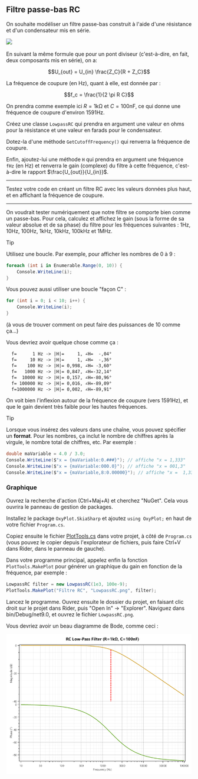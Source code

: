 ## Filtre passe-bas RC

On souhaite modéliser un filtre passe-bas construit à l'aide d'une résistance et d'un condensateur mis en série.

![](https://upload.wikimedia.org/wikipedia/commons/e/e0/1st_Order_Lowpass_Filter_RC.svg)

En suivant la même formule que pour un pont diviseur (c'est-à-dire, en fait, deux composants mis en série), on a:

$$U_{out} = U_{in} \frac{Z_C}{R + Z_C}$$

La fréquence de coupure (en $\mathrm{Hz}$), quant à elle, est donnée par :

$$f_c = \frac{1}{2 \pi R C}$$

On prendra comme exemple ici $R = 1 \mathrm{k\Omega}$ et $C = 100 \mathrm{nF}$, ce qui donne une fréquence de coupure d'environ $1591 \mathrm{Hz}$.

Créez une classe `LowpassRC` qui prendra en argument une valeur en ohms pour la résistance et une valeur en farads pour le condensateur. 

Dotez-la d'une méthode `GetCutoffFrequency()` qui renverra la fréquence de coupure.

Enfin, ajoutez-lui une méthode `H` qui prendra en argument une fréquence `fHz` (en $\mathrm{Hz}$) et renverra le gain (complexe) du filtre à cette fréquence, c'est-à-dire le rapport $\frac{U_{out}}{U_{in}}$.

---

Testez votre code en créant un filtre RC avec les valeurs données plus haut, et en affichant la fréquence de coupure.

---

On voudrait tester numériquement que notre filtre se comporte bien comme un passe-bas. Pour cela, calculez et affichez le gain (sous la forme de sa valeur absolue et de sa phase) du filtre pour les fréquences suivantes : $1 \mathrm{Hz}$, $10 \mathrm{Hz}$, $100 \mathrm{Hz}$, $1 \mathrm{kHz}$, $10 \mathrm{kHz}$, $100 \mathrm{kHz}$ et $1 \mathrm{MHz}$.

> [!TIP]
> Utilisez une boucle. Par exemple, pour afficher les nombres de 0 à 9 :
> ```csharp
> foreach (int i in Enumerable.Range(0, 10)) {
>     Console.WriteLine(i);
> }
> ```
> Vous pouvez aussi utiliser une boucle "façon C" :
> ```csharp
> for (int i = 0; i < 10; i++) {
>     Console.WriteLine(i);
> }
> ```
> (à vous de trouver comment on peut faire des puissances de 10 comme ça...)

Vous devriez avoir quelque chose comme ça :
```
  f=      1 Hz -> |H|=     1, ∠H=  -,04°
  f=     10 Hz -> |H|=     1, ∠H=  -,36°
  f=    100 Hz -> |H|= 0,998, ∠H= -3,60°
  f=   1000 Hz -> |H|= 0,847, ∠H=-32,14°
  f=  10000 Hz -> |H|= 0,157, ∠H=-80,96°
  f= 100000 Hz -> |H|= 0,016, ∠H=-89,09°
  f=1000000 Hz -> |H|= 0,002, ∠H=-89,91°
```

On voit bien l'inflexion autour de la fréquence de coupure (vers $1591 \mathrm{Hz}$), et que le gain devient très faible pour les hautes fréquences.

> [!TIP]
> Lorsque vous insérez des valeurs dans une chaîne, vous pouvez spécifier un **format**. Pour les nombres, ça inclut le nombre de chiffres après la virgule, le nombre total de chiffres, etc. Par exemple :
> ```csharp
> double maVariable = 4.0 / 3.0;
> Console.WriteLine($"x = {maVariable:0.###}"); // affiche "x = 1,333"
> Console.WriteLine($"x = {maVariable:000.0}"); // affiche "x = 001,3"
> Console.WriteLine($"x = {maVariable,8:0.00000}"); // affiche "x =  1,33333" (8 caractères au total, incluant les espaces devant)
> ```

### Graphique

Ouvrez la recherche d'action (Ctrl+Maj+A) et cherchez "NuGet". Cela vous ouvrira le panneau de gestion de packages.

Installez le package `OxyPlot.SkiaSharp` et ajoutez `using OxyPlot;` en haut de votre fichier `Program.cs`.

Copiez ensuite le fichier [PlotTools.cs](./PlotTools.cs) dans votre projet, à côté de `Program.cs` (vous pouvez le copier depuis l'explorateur de fichiers, puis faire Ctrl+V dans Rider, dans le panneau de gauche).

Dans votre programme principal, appelez enfin la fonction `PlotTools.MakePlot` pour générer un graphique du gain en fonction de la fréquence, par exemple :

```csharp
LowpassRC filter = new LowpassRC(1e3, 100e-9);
PlotTools.MakePlot("Filtre RC", "LowpassRC.png", filter);
```

Lancez le programme. Ouvrez ensuite le dossier du projet, en faisant clic droit sur le projet dans Rider, puis "Open In" → "Explorer". Naviguez dans bin/Debug/net9.0, et ouvrez le fichier `LowpassRC.png`.

Vous devriez avoir un beau diagramme de Bode, comme ceci :

![](images/rc_lowpass.png)